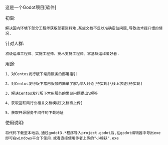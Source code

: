 这是一个Godot项目[软件]

  初衷:
  
    解决国内环境下部分工程师获取部署资料难,某些文档不足以准确定位问题,导致技术提升慢的情况.
    
  针对人群:
  
    初级运维工程师、实施工程师、技术支持工程师、零基础运维爱好者.
    
  用途:
  
    1、对Centos发行版下常用服务的部署指引
    
    2、对Centos发行版下常用服务的简单了解\深入讨论[待实现]\线上求证[待实现]
    
    3、解决Centos发行版下常用服务的常见问题提出\解答
    
    4、获取互联网行业相关文档模板[文档待上传]
    
    5、获取开源服务中间件的下载地址




使用说明:

    将代码下载至本地后,通过godot3.*程序导入project.godot后,在godot编辑器中导出exe即可在windows平台下使用.或者直接使用作者上传的"小棉袄".exe
